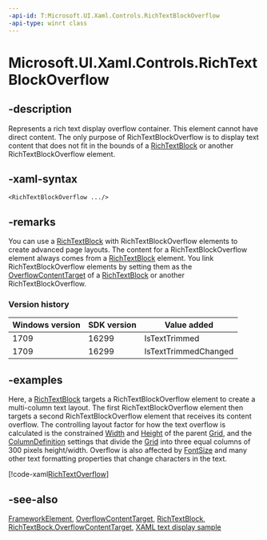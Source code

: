 ```yaml
---
-api-id: T:Microsoft.UI.Xaml.Controls.RichTextBlockOverflow
-api-type: winrt class
---
```


<!-- Class syntax.
public class RichTextBlockOverflow : Windows.UI.Xaml.FrameworkElement, Windows.UI.Xaml.Controls.IRichTextBlockOverflow, Windows.UI.Xaml.Controls.IRichTextBlockOverflow2
-->

# Microsoft.UI.Xaml.Controls.RichTextBlockOverflow

## -description
Represents a rich text display overflow container. This element cannot have direct content. The only purpose of RichTextBlockOverflow is to display text content that does not fit in the bounds of a [RichTextBlock](richtextblock.md) or another RichTextBlockOverflow element.

## -xaml-syntax
```xaml
<RichTextBlockOverflow .../>
```


## -remarks
You can use a [RichTextBlock](richtextblock.md) with RichTextBlockOverflow elements to create advanced page layouts. The content for a RichTextBlockOverflow element always comes from a [RichTextBlock](richtextblock.md) element. You link RichTextBlockOverflow elements by setting them as the [OverflowContentTarget](richtextblock_overflowcontenttarget.md) of a [RichTextBlock](richtextblock.md) or another RichTextBlockOverflow.

### Version history

| Windows version | SDK version | Value added |
| -- | -- | -- |
| 1709 | 16299 | IsTextTrimmed |
| 1709 | 16299 | IsTextTrimmedChanged |

## -examples
Here, a [RichTextBlock](richtextblock.md) targets a RichTextBlockOverflow element to create a multi-column text layout. The first RichTextBlockOverflow element then targets a second RichTextBlockOverflow element that receives its content overflow. The controlling layout factor for how the text overflow is calculated is the constrained [Width](../microsoft.ui.xaml/frameworkelement_width.md) and [Height](../microsoft.ui.xaml/frameworkelement_height.md) of the parent [Grid](grid.md), and the [ColumnDefinition](columndefinition.md) settings that divide the [Grid](grid.md) into three equal columns of 300 pixels height/width. Overflow is also affected by [FontSize](richtextblock_fontsize.md) and many other text formatting properties that change characters in the text.



[!code-xaml[RichTextOverflow](../microsoft.ui.xaml.controls/code/TextDisplaySnippets/CS/MainPage.xaml#SnippetRichTextOverflow)]

## -see-also
[FrameworkElement](../microsoft.ui.xaml/frameworkelement.md), [OverflowContentTarget](richtextblockoverflow_overflowcontenttarget.md), [RichTextBlock](richtextblock.md), [RichTextBock.OverflowContentTarget](richtextblock_overflowcontenttarget.md), [XAML text display sample](https://github.com/microsoftarchive/msdn-code-gallery-microsoft/tree/master/Official%20Windows%20Platform%20Sample/Windows%208.1%20Store%20app%20samples/99866-Windows%208.1%20Store%20app%20samples/XAML%20text%20display%20sample)
